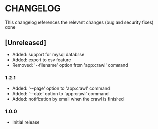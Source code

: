 # CHANGELOG

This changelog references the relevant changes (bug and security fixes) done

## [Unreleased]
- Added: support for mysql database
- Added: export to csv feature
- Removed: '--filename' option from 'app:crawl' command


### 1.2.1
- Added: '--page' option to 'app:crawl' command
- Added: '--date' option to 'app:crawl' command
- Added: notification by email when the crawl is finished

### 1.0.0
- Initial release
